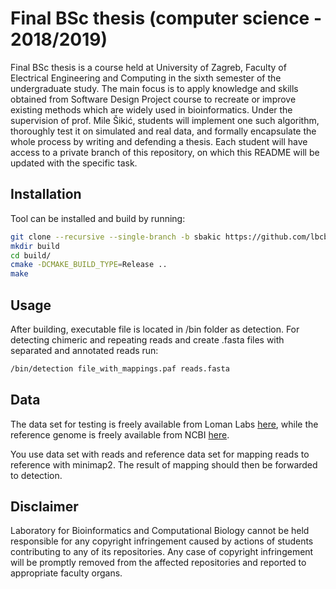 # Final BSc thesis (computer science - 2018/2019)

Final BSc thesis is a course held at University of Zagreb, Faculty of Electrical Engineering and Computing in the sixth semester of the undergraduate study. The main focus is to apply knowledge and skills obtained from Software Design Project course to recreate or improve existing methods which are widely used in bioinformatics. Under the supervision of prof. Mile Šikić, students will implement one such algorithm, thoroughly test it on simulated and real data, and formally encapsulate the whole process by writing and defending a thesis. Each student will have access to a private branch of this repository, on which this README will be updated with the specific task.

## Installation

Tool can be installed and build by running:

```bash
git clone --recursive --single-branch -b sbakic https://github.com/lbcb-edu/BSc-thesis-18-19
mkdir build
cd build/
cmake -DCMAKE_BUILD_TYPE=Release ..
make
```

## Usage

After building, executable file is located in /bin folder as detection. For detecting chimeric and repeating reads and create .fasta files with separated and annotated reads run:
```bash
/bin/detection file_with_mappings.paf reads.fasta
```

## Data

The data set for testing is freely available from Loman Labs [here](https://nanopore.s3.climb.ac.uk/MAP006-1_2D_pass.fasta), while the reference genome is freely available from NCBI [here](https://bit.ly/2PCYHWr).

You use data set with reads and reference data set for mapping reads to reference with minimap2. The result of mapping should then be forwarded to detection.

## Disclaimer

Laboratory for Bioinformatics and Computational Biology cannot be held responsible for any copyright infringement caused by actions of students contributing to any of its repositories. Any case of copyright infringement will be promptly removed from the affected repositories and reported to appropriate faculty organs.
